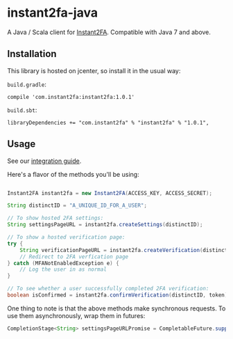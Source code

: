 # instant2fa-java

A Java / Scala client for [Instant2FA](https://instant2fa.com). Compatible with Java 7 and above.

## Installation

This library is hosted on jcenter, so install it in the usual way:

`build.gradle`: 

```
compile 'com.instant2fa:instant2fa:1.0.1'
```

`build.sbt`:

```
libraryDependencies += "com.instant2fa" % "instant2fa" % "1.0.1",
```

## Usage

See our [integration guide](http://docs.instant2fa.com/).

Here's a flavor of the methods you'll be using:

```java

Instant2FA instant2fa = new Instant2FA(ACCESS_KEY, ACCESS_SECRET);

String distinctID = "A_UNIQUE_ID_FOR_A_USER";

// To show hosted 2FA settings:
String settingsPageURL = instant2fa.createSettings(distinctID);

// To show a hosted verification page:
try {
    String verificationPageURL = instant2fa.createVerification(distinctID);
    // Redirect to 2FA verfication page
} catch (MFANotEnabledException e) {
    // Log the user in as normal
}

// To see whether a user successfully completed 2FA verification:
boolean isConfirmed = instant2fa.confirmVerification(distinctID, token);

```

One thing to note is that the above methods make synchronous requests. To use them asynchronously, wrap them in futures: 

```java
CompletionStage<String> settingsPageURLPromise = CompletableFuture.supplyAsync(() -> instant2fa.createSettings(distinctID));
```
